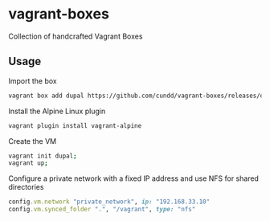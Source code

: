 # vagrant-boxes
Collection of handcrafted Vagrant Boxes

## Usage

Import the box

```bash
vagrant box add dupal https://github.com/cundd/vagrant-boxes/releases/download/0.1.0/alpine-3.3.0-x86_64.box
```

Install the Alpine Linux plugin

```bash
vagrant plugin install vagrant-alpine
```

Create the VM

```bash
vagrant init dupal;
vagrant up;
```

Configure a private network with a fixed IP address and use NFS for shared directories

```ruby
config.vm.network "private_network", ip: "192.168.33.10"
config.vm.synced_folder ".", "/vagrant", type: "nfs"
```

